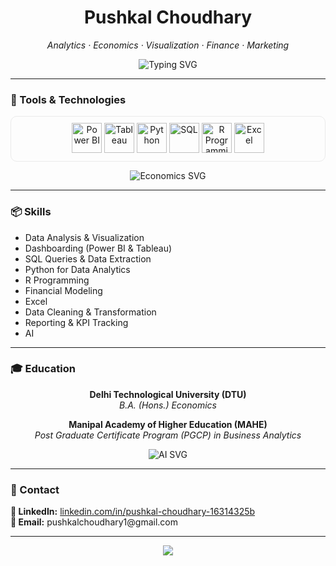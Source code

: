 <!-- HEADER -->
<h1 align="center">Pushkal Choudhary</h1>
<p align="center"><i>Analytics · Economics · Visualization · Finance · Marketing</i></p>

<p align="center">
  <img src="https://readme-typing-svg.demolab.com?font=Fira+Code&duration=2000&pause=1000&color=0abde3&center=true&vCenter=true&width=435&lines=Turning+Data+into+Decisions;Designing+Dashboards+that+Talk;Building+Logic+Behind+Numbers" alt="Typing SVG" />
</p>

---

<!-- TOOLS -->
### 🧰 Tools & Technologies

<div align="center" style="border: 1px solid #eaeaea; padding: 10px; border-radius: 10px;">
  <img src="https://img.icons8.com/color/96/power-bi.png" height="48" alt="Power BI"/>
  <img src="https://img.icons8.com/color/96/tableau-software.png" height="48" alt="Tableau"/>
  <img src="https://img.icons8.com/color/96/python--v1.png" height="48" alt="Python"/>
  <img src="https://img.icons8.com/ios-filled/96/sql.png" height="48" alt="SQL"/>
  <img src="https://www.r-project.org/Rlogo.png" height="48" alt="R Programming"/>
  <img src="https://img.icons8.com/color/96/microsoft-excel-2019.png" height="48" alt="Excel"/>
</div>

<p align="center">
  <img src="https://readme-typing-svg.demolab.com?font=Fira+Code&duration=2500&pause=800&color=FFB300&center=true&vCenter=true&width=435&lines=Rooted+in+Analytics+and+Economics;Driven+by+Curiosity+%26+Logic" alt="Economics SVG" />
</p>

---

<!-- SKILLS -->
### 📦 Skills

- Data Analysis & Visualization  
- Dashboarding (Power BI & Tableau)  
- SQL Queries & Data Extraction  
- Python for Data Analytics  
- R Programming  
- Financial Modeling  
- Excel  
- Data Cleaning & Transformation  
- Reporting & KPI Tracking  
- AI

---

<!-- EDUCATION -->
### 🎓 Education

<div align="center">

**Delhi Technological University (DTU)**  
_B.A. (Hons.) Economics_  

**Manipal Academy of Higher Education (MAHE)**  
_Post Graduate Certificate Program (PGCP) in Business Analytics_  

</div>

<p align="center">
  <img src="https://readme-typing-svg.demolab.com?font=Fira+Code&duration=2500&pause=800&color=00C9A7&center=true&vCenter=true&width=435&lines=Exploring+AI+to+Solve+Real+Problems" alt="AI SVG" />
</p>

---

<!-- CONTACT -->
### 🔗 Contact

<p align="left">
  <b>🔗 LinkedIn:</b> <a href="https://www.linkedin.com/in/pushkal-choudhary-16314325b" target="_blank">linkedin.com/in/pushkal-choudhary-16314325b</a><br>
  <b>📧 Email:</b> pushkalchoudhary1@gmail.com<br>
 
</p>

---

<!-- FOOTER -->
<p align="center">
  <img src="https://capsule-render.vercel.app/api?type=waving&color=0abde3&height=100&section=footer"/>
</p>
